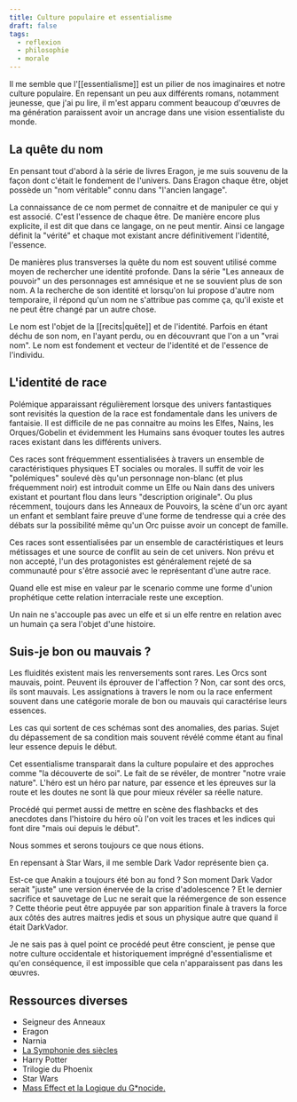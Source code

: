 ```yaml
---
title: Culture populaire et essentialisme
draft: false
tags:
  - reflexion
  - philosophie
  - morale
---
```


Il me semble que l'[[essentialisme]] est un pilier de nos imaginaires et notre culture populaire.
En repensant un peu aux différents romans, notamment jeunesse, que j'ai pu lire, il m'est apparu comment beaucoup d'œuvres de ma génération paraissent avoir un ancrage dans une vision essentialiste du monde.

## La quête du nom

En pensant tout d'abord à la série de livres Eragon, je me suis souvenu de la façon dont c'était le fondement de l'univers. Dans Eragon chaque être, objet possède un "nom véritable" connu dans "l'ancien langage".

La connaissance de ce nom permet de connaitre et de manipuler ce qui y est associé. C'est l'essence de chaque être. De manière encore plus explicite, il est dit que dans ce langage, on ne peut mentir. Ainsi ce langage définit la "vérité" et chaque mot existant ancre définitivement l'identité, l'essence.

De manières plus transverses la quête du nom est souvent utilisé comme moyen de rechercher une identité profonde. Dans la série "Les anneaux de pouvoir" un des personnages est amnésique et ne se souvient plus de son nom. A la recherche de son identité et lorsqu'on lui propose d'autre nom temporaire, il répond qu'un nom ne s'attribue pas comme ça, qu'il existe et ne peut être changé par un autre chose.

Le nom est l'objet de la [[recits|quête]] et de l'identité. Parfois en étant déchu de son nom, en l'ayant perdu, ou en découvrant que l'on a un "vrai nom". Le nom est fondement et vecteur de l'identité et de l'essence de l'individu.

## L'identité de race

Polémique apparaissant régulièrement lorsque des univers fantastiques sont revisités la question de la race est fondamentale dans les univers de fantaisie. Il est difficile de ne pas connaitre au moins les Elfes, Nains, les Orques/Gobelin et évidemment les Humains sans évoquer toutes les autres races existant dans les différents univers.

Ces races sont fréquemment essentialisées à travers un ensemble de caractéristiques physiques ET sociales ou morales. Il suffit de voir les "polémiques" soulevé dès qu'un personnage non-blanc (et plus fréquemment noir) est introduit comme un Elfe ou Nain dans des univers existant et pourtant flou dans leurs "description originale". Ou plus récemment, toujours dans les Anneaux de Pouvoirs, la scène d'un orc ayant un enfant et semblant faire preuve d'une forme de tendresse qui a crée des débats sur la possibilité même qu'un Orc puisse avoir un concept de famille.

Ces races sont essentialisées par un ensemble de caractéristiques et leurs métissages et une source de conflit au sein de cet univers. Non prévu et non accepté, l'un des protagonistes est généralement rejeté de sa communauté pour s'être associé avec le représentant d'une autre race.

Quand elle est mise en valeur par le scenario comme une forme d'union prophétique cette relation interraciale reste une exception.

Un nain ne s'accouple pas avec un elfe et si un elfe rentre en relation avec un humain ça sera l'objet d'une histoire.

## Suis-je bon ou mauvais ?

Les fluidités existent mais les renversements sont rares. Les Orcs sont mauvais, point. Peuvent ils éprouver de l'affection ? Non, car sont des orcs, ils sont mauvais. Les assignations à travers le nom ou la race enferment souvent dans une catégorie morale de bon ou mauvais qui caractérise leurs essences.

Les cas qui sortent de ces schémas sont des anomalies, des parias. Sujet du dépassement de sa condition mais souvent révélé comme étant au final leur essence depuis le début.

Cet essentialisme transparait dans la culture populaire et des approches comme "la découverte de soi". Le fait de se révéler, de montrer "notre vraie nature". L'héro est un héro par nature, par essence et les épreuves sur la route et les doutes ne sont là que pour mieux révéler sa réelle nature.

Procédé qui permet aussi de mettre en scène des flashbacks et des anecdotes dans l'histoire du héro où l'on voit les traces et les indices qui font dire "mais oui depuis le début".

Nous sommes et serons toujours ce que nous étions.

En repensant à Star Wars, il me semble Dark Vador représente bien ça.

Est-ce que Anakin a toujours été bon au fond ? Son moment Dark Vador serait "juste" une version énervée de la crise d'adolescence ?
Et le dernier sacrifice et sauvetage de Luc ne serait que la réémergence de son essence ? Cette théorie peut être appuyée par son apparition finale à travers la force aux côtés des autres maitres jedis et sous un physique autre que quand il était DarkVador.

Je ne sais pas à quel point ce procédé peut être conscient, je pense que notre culture occidentale et historiquement imprégné d'essentialisme et qu'en conséquence, il est impossible que cela n'apparaissent pas dans les œuvres.

## Ressources diverses

- Seigneur des Anneaux
- Eragon
- Narnia
- [La Symphonie des siècles](https://www.babelio.com/livres/Haydon-La-Symphonie-des-siecles-tome-1--Rhapsody-12/65435)
- Harry Potter
- Trilogie du Phoenix
- Star Wars
- [Mass Effect et la Logique du G\*nocide.](https://www.youtube.com/watch?v=LUyP_dGtOE4)
